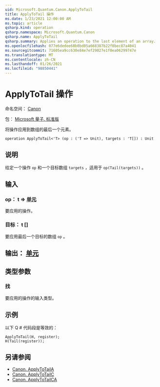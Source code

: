 ```yaml
---
uid: Microsoft.Quantum.Canon.ApplyToTail
title: ApplyToTail 操作
ms.date: 1/23/2021 12:00:00 AM
ms.topic: article
qsharp.kind: operation
qsharp.namespace: Microsoft.Quantum.Canon
qsharp.name: ApplyToTail
qsharp.summary: Applies an operation to the last element of an array.
ms.openlocfilehash: 077e6dedee68b0bd05a668387b22f8bec87a4041
ms.sourcegitcommit: 71605ea9cc630e84e7ef29027e1f0ea06299747e
ms.translationtype: MT
ms.contentlocale: zh-CN
ms.lasthandoff: 01/26/2021
ms.locfileid: "98850441"
---
```

# <a name="applytotail-operation"></a>ApplyToTail 操作

命名空间： [Canon](xref:Microsoft.Quantum.Canon)

包： [Microsoft 量子. 标准版](https://nuget.org/packages/Microsoft.Quantum.Standard)


将操作应用到数组的最后一个元素。

```qsharp
operation ApplyToTail<'T> (op : ('T => Unit), targets : 'T[]) : Unit
```


## <a name="description"></a>说明

给定一个操作 `op` 和一个目标数组 `targets` ，适用于 `op(Tail(targets))` 。

## <a name="input"></a>输入

### <a name="op--t--unit"></a>op： t => [单元](xref:microsoft.quantum.lang-ref.unit) 

要应用的操作。


### <a name="targets--t"></a>目标： t []

要应用最后一个目标的数组 `op` 。



## <a name="output--unit"></a>输出： [单元](xref:microsoft.quantum.lang-ref.unit)



## <a name="type-parameters"></a>类型参数

### <a name="t"></a>找

要应用的操作的输入类型。

## <a name="example"></a>示例

以下 Q # 代码段是等效的：

```qsharp
ApplyToTail(H, register);
H(Tail(register));
```

## <a name="see-also"></a>另请参阅

- [Canon. ApplyToTailA](xref:Microsoft.Quantum.Canon.ApplyToTailA)
- [Canon. ApplyToTailC](xref:Microsoft.Quantum.Canon.ApplyToTailC)
- [Canon. ApplyToTailCA](xref:Microsoft.Quantum.Canon.ApplyToTailCA)